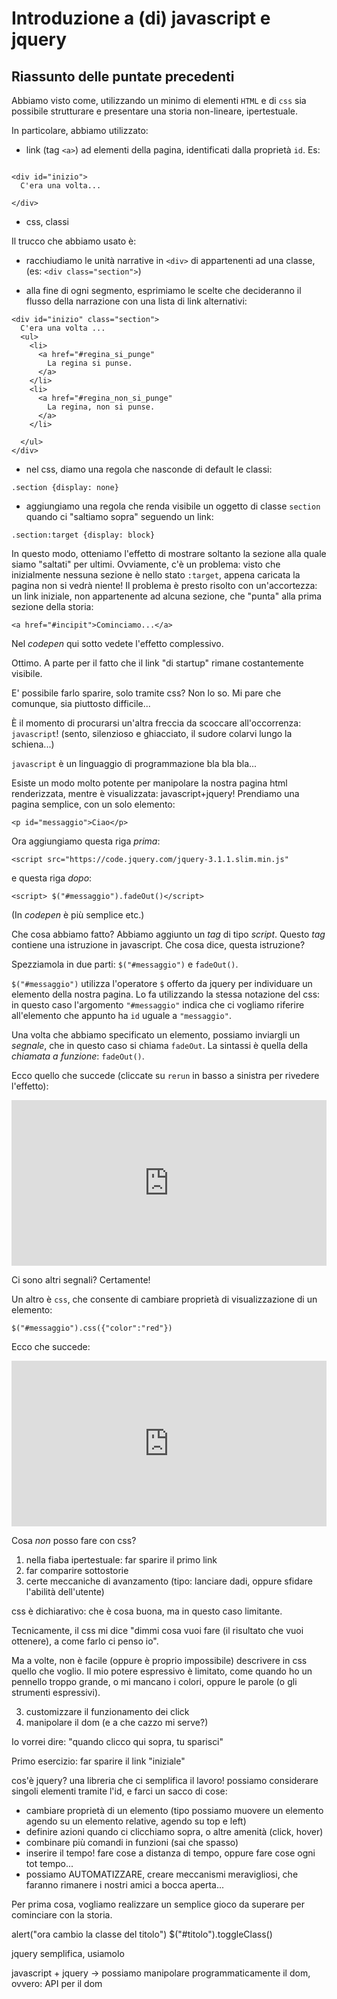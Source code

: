 # Introduzione a (di) javascript e jquery

## Riassunto delle puntate precedenti


Abbiamo visto come, utilizzando un minimo di elementi `HTML` e di `css` sia
possibile strutturare e presentare una storia non-lineare, ipertestuale.

In particolare, abbiamo utilizzato:

  - link (tag `<a>`) ad elementi della pagina, identificati dalla proprietà
    `id`. Es:

```

<div id="inizio">
  C'era una volta...

</div>

```

  - css, classi

Il trucco che abbiamo usato è:

  - racchiudiamo le unità narrative in `<div>` di appartenenti ad una classe,
    (es: `<div class="section">`)

  - alla fine di ogni segmento, esprimiamo le scelte che decideranno il flusso
    della narrazione con una lista di link alternativi:

```
<div id="inizio" class="section">
  C'era una volta ...
  <ul>
    <li>
      <a href="#regina_si_punge"
        La regina si punse.
      </a>
    </li>
    <li>
      <a href="#regina_non_si_punge"
        La regina, non si punse.
      </a>
    </li>

  </ul>
</div>
```
  - nel css, diamo una regola che nasconde di default le classi:

```
.section {display: none}
```

  - aggiungiamo una regola che renda visibile un oggetto di classe `section`
  quando ci "saltiamo sopra" seguendo un link:

```
.section:target {display: block}

```

In questo modo, otteniamo l'effetto di mostrare soltanto la sezione alla quale
siamo "saltati" per ultimi. Ovviamente, c'è un problema: visto che inizialmente
nessuna sezione è nello stato `:target`, appena caricata la pagina non si vedrà
niente! Il problema è presto risolto con un'accortezza: un link iniziale, non
appartenente ad alcuna sezione, che "punta" alla prima sezione della storia:

```
<a href="#incipit">Cominciamo...</a>
```

Nel _codepen_ qui sotto vedete l'effetto complessivo.

<!--iframe height='265' scrolling='no'
src='https://codepen.io/fbrusch/embed/qagaXE/?height=265&theme-id=0&default-tab=html,result&embed-version=2'
frameborder='no' allowtransparency='true' allowfullscreen='true' style='width:
100%;'>See the Pen <a href='http://codepen.io/fbrusch/pen/qagaXE/'>qagaXE</a> by
Francesco Bruschi (<a href='http://codepen.io/fbrusch'>@fbrusch</a>) on <a
href='http://codepen.io'>CodePen</a>. </iframe-->

Ottimo. A parte per il fatto che il link "di startup" rimane costantemente
visibile.

E' possibile farlo sparire, solo tramite css? Non lo so. Mi pare che comunque,
sia piuttosto difficile...

&Egrave; il momento di procurarsi un'altra freccia da scoccare  all'occorrenza:
`javascript`! (sento, silenzioso e ghiacciato, il sudore colarvi lungo la
schiena...)

`javascript` è un linguaggio di programmazione bla bla bla...

Esiste un modo molto potente per manipolare la nostra pagina html renderizzata,
mentre è visualizzata: javascript+jquery!
Prendiamo una pagina semplice, con un solo elemento:

```
<p id="messaggio">Ciao</p>
```

Ora aggiungiamo questa riga _prima_:
```
<script src="https://code.jquery.com/jquery-3.1.1.slim.min.js"
```

e questa riga _dopo_:

```
<script> $("#messaggio").fadeOut()</script>
```

(In _codepen_ è più semplice etc.)

Che cosa abbiamo fatto? Abbiamo aggiunto un _tag_ di tipo _script_. Questo _tag_
contiene una istruzione in javascript. Che cosa dice, questa istruzione?

Spezziamola in due parti: `$("#messaggio")` e `fadeOut()`.

`$("#messaggio")` utilizza l'operatore `$` offerto da jquery per individuare un
elemento della nostra pagina. Lo fa utilizzando la stessa notazione del css: in
questo caso l'argomento `"#messaggio"` indica che ci vogliamo riferire all'elemento
che appunto ha `id` uguale a `"messaggio"`.

Una volta che abbiamo specificato un elemento, possiamo inviargli un _segnale_,
che in questo caso si chiama `fadeOut`. La sintassi è quella della _chiamata a funzione_:
`fadeOut()`.

Ecco quello che succede (cliccate su `rerun` in basso a sinistra per rivedere
l'effetto):

<iframe height='265' scrolling='no'
src='https://codepen.io/fbrusch/embed/GjZKGB/?height=265&theme-id=0&default-tab=html,result&embed-version=2'
frameborder='no' allowtransparency='true' allowfullscreen='true' style='width:
100%;'>See the Pen <a href='http://codepen.io/fbrusch/pen/GjZKGB/'>GjZKGB</a> by
Francesco Bruschi (<a href='http://codepen.io/fbrusch'>@fbrusch</a>) on <a
href='http://codepen.io'>CodePen</a>. </iframe>

Ci sono altri segnali? Certamente!

Un altro è `css`, che consente di cambiare proprietà di visualizzazione di un
elemento:

```
$("#messaggio").css({"color":"red"})
```

Ecco che succede:

<iframe height='265' scrolling='no' src='https://codepen.io/fbrusch/embed/ZpPzmW/?height=265&theme-id=0&default-tab=result&embed-version=2' frameborder='no' allowtransparency='true' allowfullscreen='true' style='width: 100%;'>See the Pen <a href='http://codepen.io/fbrusch/pen/ZpPzmW/'>ZpPzmW</a> by Francesco Bruschi (<a href='http://codepen.io/fbrusch'>@fbrusch</a>) on <a href='http://codepen.io'>CodePen</a>.
</iframe>

Cosa *non* posso fare con css?

  1. nella fiaba ipertestuale: far sparire il primo link
  2. far comparire sottostorie
  3. certe meccaniche di avanzamento (tipo: lanciare dadi, oppure
sfidare l'abilità dell'utente)

css è dichiarativo: che è cosa buona, ma in questo caso limitante.

Tecnicamente, il css mi dice "dimmi cosa vuoi fare (il risultato che vuoi
ottenere), a come farlo ci penso io".

Ma a volte, non è facile (oppure è proprio impossibile) descrivere in css quello
che voglio. Il mio potere espressivo è limitato, come quando ho un pennello
troppo grande, o mi mancano i colori, oppure le parole (o gli strumenti
espressivi).

3. customizzare il funzionamento dei click
4. manipolare il dom (e a che cazzo mi serve?)

Io vorrei dire: "quando clicco qui sopra, tu sparisci"

Primo esercizio: far sparire il link "iniziale"

cos'è jquery? una libreria che ci semplifica il lavoro!
possiamo considerare singoli elementi tramite l'id, e farci un sacco di cose:

- cambiare proprietà di un elemento (tipo possiamo muovere un elemento agendo su
un elemento relative, agendo su top e left)
- definire azioni quando ci clicchiamo sopra, o altre amenità (click, hover)
- combinare più comandi in funzioni (sai che spasso)
- inserire il tempo! fare cose a distanza di tempo, oppure fare cose ogni tot
tempo...
- possiamo AUTOMATIZZARE, creare meccanismi meravigliosi, che faranno rimanere i
nostri amici a bocca aperta...

Per prima cosa, vogliamo realizzare un semplice gioco da superare per cominciare
con la storia.

alert("ora cambio la classe del titolo")
$("#titolo").toggleClass()

jquery semplifica, usiamolo

javascript + jquery -> possiamo manipolare programmaticamente il dom, ovvero:
API per il dom
